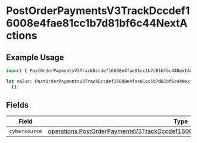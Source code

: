 # PostOrderPaymentsV3TrackDccdef16008e4fae81cc1b7d81bf6c44NextActions

## Example Usage

```typescript
import { PostOrderPaymentsV3TrackDccdef16008e4fae81cc1b7d81bf6c44NextActions } from "@dhaba/safepay-ts/models/operations";

let value: PostOrderPaymentsV3TrackDccdef16008e4fae81cc1b7d81bf6c44NextActions =
  {};
```

## Fields

| Field                                                                                                                                                                            | Type                                                                                                                                                                             | Required                                                                                                                                                                         | Description                                                                                                                                                                      |
| -------------------------------------------------------------------------------------------------------------------------------------------------------------------------------- | -------------------------------------------------------------------------------------------------------------------------------------------------------------------------------- | -------------------------------------------------------------------------------------------------------------------------------------------------------------------------------- | -------------------------------------------------------------------------------------------------------------------------------------------------------------------------------- |
| `cybersource`                                                                                                                                                                    | [operations.PostOrderPaymentsV3TrackDccdef16008e4fae81cc1b7d81bf6c44CYBERSOURCE](../../models/operations/postorderpaymentsv3trackdccdef16008e4fae81cc1b7d81bf6c44cybersource.md) | :heavy_minus_sign:                                                                                                                                                               | N/A                                                                                                                                                                              |